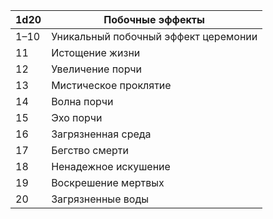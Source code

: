 | 1d20 | Побочные эффекты |
| ---- | ---- |
| 1–10 | Уникальный побочный эффект церемонии |
| 11 | Истощение жизни |
| 12 | Увеличение порчи |
| 13 | Мистическое проклятие |
| 14 | Волна порчи |
| 15 | Эхо порчи |
| 16 | Загрязненная среда |
| 17 | Бегство смерти |
| 18 | Ненадежное искушение |
| 19 | Воскрешение мертвых |
| 20 | Загрязненные воды |
